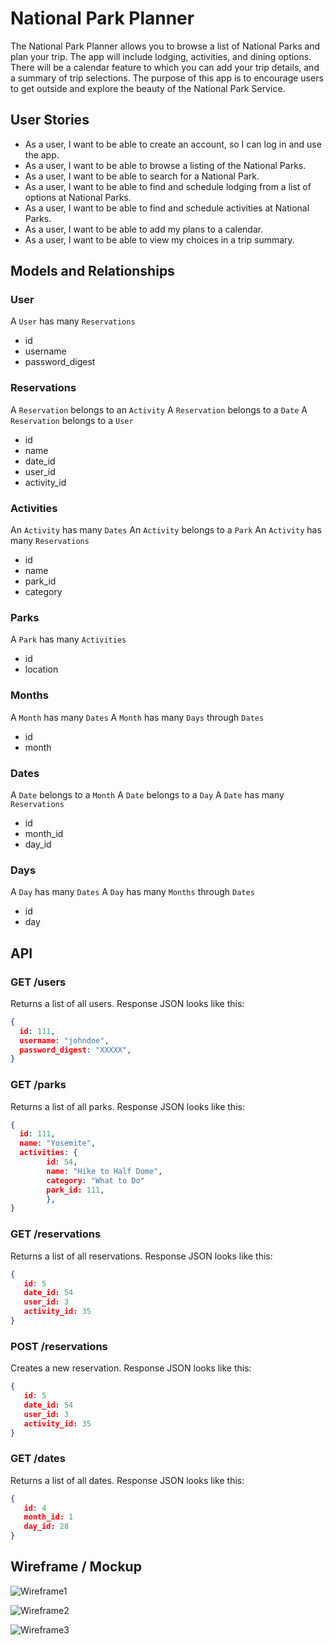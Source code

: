 # National Park Planner

The National Park Planner allows you to browse a list of National Parks and plan your trip. The app will include lodging, activities, and dining options. There will be a calendar feature to which you can add your trip details, and a summary of trip selections. The purpose of this app is to encourage users to get outside and explore the beauty of the National Park Service. 


## User Stories

* As a user, I want to be able to create an account, so I can log in and use the app.
* As a user, I want to be able to browse a listing of the National Parks. 
* As a user, I want to be able to search for a National Park. 
* As a user, I want to be able to find and schedule lodging from a list of options at National Parks.
* As a user, I want to be able to find and schedule activities at National Parks. 
* As a user, I want to be able to add my plans to a calendar. 
* As a user, I want to be able to view my choices in a trip summary. 


## Models and Relationships

### User

A `User` has many `Reservations`

* id
* username
* password_digest

### Reservations

A `Reservation` belongs to an `Activity`
A `Reservation` belongs to a `Date`
A `Reservation` belongs to a `User`

* id
* name 
* date_id
* user_id
* activity_id

### Activities 
An `Activity` has many `Dates`
An `Activity` belongs to a `Park`
An `Activity` has many `Reservations`

* id 
* name 
* park_id
* category

### Parks 

A `Park` has many `Activities` 

* id
* location

### Months
A `Month` has many `Dates` 
A `Month` has many `Days` through `Dates` 

* id
* month

### Dates
A `Date` belongs to a `Month`
A `Date` belongs to a `Day`
A `Date` has many `Reservations`

* id 
* month_id
* day_id

### Days 
A `Day` has many `Dates`
A `Day` has many `Months` through `Dates`

* id
* day 

## API

### GET /users

Returns a list of all users. Response JSON looks like this:

```json
{ 
  id: 111,
  username: "johndoe",
  password_digest: "XXXXX",
}
```

### GET /parks

Returns a list of all parks. Response JSON looks like this:

```json
{ 
  id: 111,
  name: "Yosemite",
  activities: {
        id: 54, 
        name: "Hike to Half Dome",
        category: "What to Do"
        park_id: 111,
        },
}
```

### GET /reservations

Returns a list of all reservations. Response JSON looks like this:

```json
{ 
   id: 5
   date_id: 54
   user_id: 3
   activity_id: 35
}
```

### POST /reservations 

Creates a new reservation. Response JSON looks like this:

```json
{ 
   id: 5
   date_id: 54
   user_id: 3
   activity_id: 35
}
```

### GET /dates

Returns a list of all dates. Response JSON looks like this:

```json
{ 
   id: 4
   month_id: 1
   day_id: 28
}
```

## Wireframe / Mockup

![Wireframe1](src/images/Home.png)

![Wireframe2](src/images/Activities.png)

![Wireframe3](src/images/Calendar.png)







